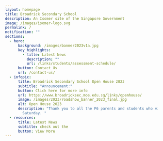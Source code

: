 ```yaml
---
layout: homepage
title: Broadrick Secondary School
description: An Isomer site of the Singapore Government
image: /images/isomer-logo.svg
permalink: /
notification: ""
sections:
  - hero:
      background: /images/banner2023v1a.jpg
      key_highlights:
        - title: Latest News
          description: ""
          url: /links/students/assessment-schedule/
      button: Contact Us
      url: /contact-us/
  - infopic:
      title: Broadrick Secondary School Open House 2023
      subtitle: "Announcement:"
      button: Click here for more info
      url: https://www.broadricksec.moe.edu.sg/links/openhouse/
      image: /images/2023/roadshow_banner_2023_final.jpg
      alt: Open House 2023
      description: "Thank you to all the P6 parents and students who visited us last
        Saturday. "
  - resources:
      title: Latest News
      subtitle: check out the
      button: View More
---
```

